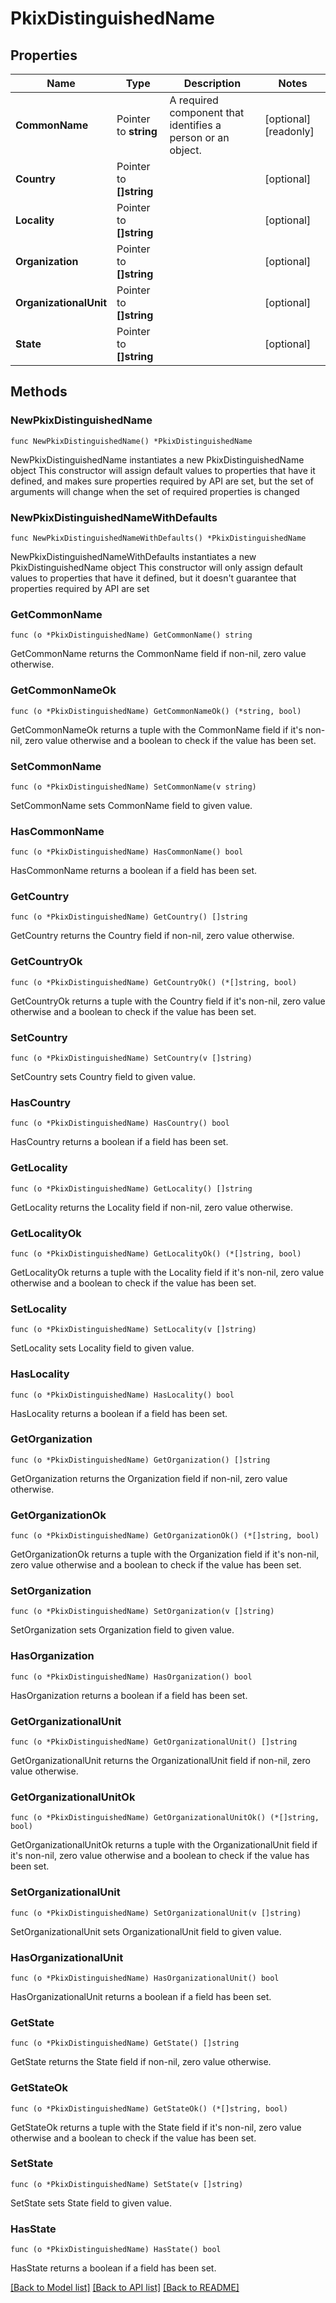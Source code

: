 # PkixDistinguishedName

## Properties

Name | Type | Description | Notes
------------ | ------------- | ------------- | -------------
**CommonName** | Pointer to **string** | A required component that identifies a person or an object. | [optional] [readonly] 
**Country** | Pointer to **[]string** |  | [optional] 
**Locality** | Pointer to **[]string** |  | [optional] 
**Organization** | Pointer to **[]string** |  | [optional] 
**OrganizationalUnit** | Pointer to **[]string** |  | [optional] 
**State** | Pointer to **[]string** |  | [optional] 

## Methods

### NewPkixDistinguishedName

`func NewPkixDistinguishedName() *PkixDistinguishedName`

NewPkixDistinguishedName instantiates a new PkixDistinguishedName object
This constructor will assign default values to properties that have it defined,
and makes sure properties required by API are set, but the set of arguments
will change when the set of required properties is changed

### NewPkixDistinguishedNameWithDefaults

`func NewPkixDistinguishedNameWithDefaults() *PkixDistinguishedName`

NewPkixDistinguishedNameWithDefaults instantiates a new PkixDistinguishedName object
This constructor will only assign default values to properties that have it defined,
but it doesn't guarantee that properties required by API are set

### GetCommonName

`func (o *PkixDistinguishedName) GetCommonName() string`

GetCommonName returns the CommonName field if non-nil, zero value otherwise.

### GetCommonNameOk

`func (o *PkixDistinguishedName) GetCommonNameOk() (*string, bool)`

GetCommonNameOk returns a tuple with the CommonName field if it's non-nil, zero value otherwise
and a boolean to check if the value has been set.

### SetCommonName

`func (o *PkixDistinguishedName) SetCommonName(v string)`

SetCommonName sets CommonName field to given value.

### HasCommonName

`func (o *PkixDistinguishedName) HasCommonName() bool`

HasCommonName returns a boolean if a field has been set.

### GetCountry

`func (o *PkixDistinguishedName) GetCountry() []string`

GetCountry returns the Country field if non-nil, zero value otherwise.

### GetCountryOk

`func (o *PkixDistinguishedName) GetCountryOk() (*[]string, bool)`

GetCountryOk returns a tuple with the Country field if it's non-nil, zero value otherwise
and a boolean to check if the value has been set.

### SetCountry

`func (o *PkixDistinguishedName) SetCountry(v []string)`

SetCountry sets Country field to given value.

### HasCountry

`func (o *PkixDistinguishedName) HasCountry() bool`

HasCountry returns a boolean if a field has been set.

### GetLocality

`func (o *PkixDistinguishedName) GetLocality() []string`

GetLocality returns the Locality field if non-nil, zero value otherwise.

### GetLocalityOk

`func (o *PkixDistinguishedName) GetLocalityOk() (*[]string, bool)`

GetLocalityOk returns a tuple with the Locality field if it's non-nil, zero value otherwise
and a boolean to check if the value has been set.

### SetLocality

`func (o *PkixDistinguishedName) SetLocality(v []string)`

SetLocality sets Locality field to given value.

### HasLocality

`func (o *PkixDistinguishedName) HasLocality() bool`

HasLocality returns a boolean if a field has been set.

### GetOrganization

`func (o *PkixDistinguishedName) GetOrganization() []string`

GetOrganization returns the Organization field if non-nil, zero value otherwise.

### GetOrganizationOk

`func (o *PkixDistinguishedName) GetOrganizationOk() (*[]string, bool)`

GetOrganizationOk returns a tuple with the Organization field if it's non-nil, zero value otherwise
and a boolean to check if the value has been set.

### SetOrganization

`func (o *PkixDistinguishedName) SetOrganization(v []string)`

SetOrganization sets Organization field to given value.

### HasOrganization

`func (o *PkixDistinguishedName) HasOrganization() bool`

HasOrganization returns a boolean if a field has been set.

### GetOrganizationalUnit

`func (o *PkixDistinguishedName) GetOrganizationalUnit() []string`

GetOrganizationalUnit returns the OrganizationalUnit field if non-nil, zero value otherwise.

### GetOrganizationalUnitOk

`func (o *PkixDistinguishedName) GetOrganizationalUnitOk() (*[]string, bool)`

GetOrganizationalUnitOk returns a tuple with the OrganizationalUnit field if it's non-nil, zero value otherwise
and a boolean to check if the value has been set.

### SetOrganizationalUnit

`func (o *PkixDistinguishedName) SetOrganizationalUnit(v []string)`

SetOrganizationalUnit sets OrganizationalUnit field to given value.

### HasOrganizationalUnit

`func (o *PkixDistinguishedName) HasOrganizationalUnit() bool`

HasOrganizationalUnit returns a boolean if a field has been set.

### GetState

`func (o *PkixDistinguishedName) GetState() []string`

GetState returns the State field if non-nil, zero value otherwise.

### GetStateOk

`func (o *PkixDistinguishedName) GetStateOk() (*[]string, bool)`

GetStateOk returns a tuple with the State field if it's non-nil, zero value otherwise
and a boolean to check if the value has been set.

### SetState

`func (o *PkixDistinguishedName) SetState(v []string)`

SetState sets State field to given value.

### HasState

`func (o *PkixDistinguishedName) HasState() bool`

HasState returns a boolean if a field has been set.


[[Back to Model list]](../README.md#documentation-for-models) [[Back to API list]](../README.md#documentation-for-api-endpoints) [[Back to README]](../README.md)


